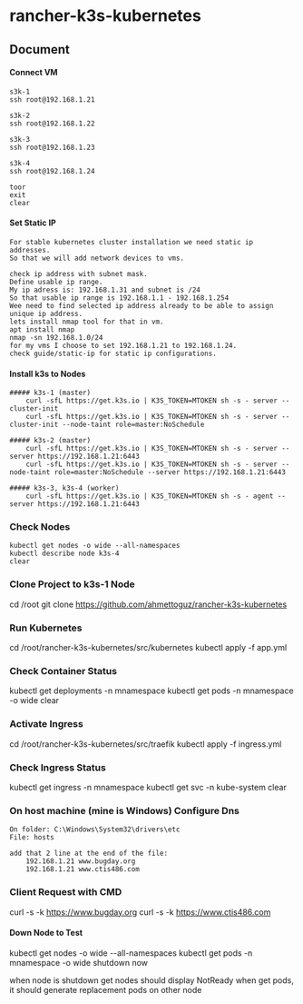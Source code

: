 # rancher-k3s-kubernetes

## Document

#### Connect VM
    s3k-1
    ssh root@192.168.1.21

    s3k-2
    ssh root@192.168.1.22

    s3k-3
    ssh root@192.168.1.23

    s3k-4
    ssh root@192.168.1.24

    toor
    exit
    clear

#### Set Static IP
    For stable kubernetes cluster installation we need static ip addresses.
    So that we will add network devices to vms.

    check ip address with subnet mask.
    Define usable ip range.
    My ip adress is: 192.168.1.31 and subnet is /24
    So that usable ip range is 192.168.1.1 - 192.168.1.254
    Wee need to find selected ip address already to be able to assign unique ip address.
    lets install nmap tool for that in vm.
    apt install nmap
    nmap -sn 192.168.1.0/24
    for my vms I choose to set 192.168.1.21 to 192.168.1.24.
    check guide/static-ip for static ip configurations.

#### Install k3s to Nodes
    ##### k3s-1 (master) 
        curl -sfL https://get.k3s.io | K3S_TOKEN=MTOKEN sh -s - server --cluster-init
        curl -sfL https://get.k3s.io | K3S_TOKEN=MTOKEN sh -s - server --cluster-init --node-taint role=master:NoSchedule

    ##### k3s-2 (master)
        curl -sfL https://get.k3s.io | K3S_TOKEN=MTOKEN sh -s - server --server https://192.168.1.21:6443
        curl -sfL https://get.k3s.io | K3S_TOKEN=MTOKEN sh -s - server --node-taint role=master:NoSchedule --server https://192.168.1.21:6443

    ##### k3s-3, k3s-4 (worker)
        curl -sfL https://get.k3s.io | K3S_TOKEN=MTOKEN sh -s - agent --server https://192.168.1.21:6443

### Check Nodes
    kubectl get nodes -o wide --all-namespaces
    kubectl describe node k3s-4
    clear

### Clone Project to k3s-1 Node
cd /root
git clone https://github.com/ahmettoguz/rancher-k3s-kubernetes

### Run Kubernetes
cd /root/rancher-k3s-kubernetes/src/kubernetes
kubectl apply -f app.yml

### Check Container Status
kubectl get deployments -n mnamespace
kubectl get pods -n mnamespace -o wide
clear

### Activate Ingress
cd /root/rancher-k3s-kubernetes/src/traefik
kubectl apply -f ingress.yml

### Check Ingress Status
kubectl get ingress -n mnamespace
kubectl get svc -n kube-system
clear

### On host machine (mine is Windows) Configure Dns
    On folder: C:\Windows\System32\drivers\etc
    File: hosts

    add that 2 line at the end of the file:
        192.168.1.21 www.bugday.org
        192.168.1.21 www.ctis486.com


### Client Request with CMD
curl -s -k https://www.bugday.org
curl -s -k https://www.ctis486.com

#### Down Node to Test
kubectl get nodes -o wide --all-namespaces
kubectl get pods -n mnamespace -o wide
shutdown now

when node is shutdown get nodes should display NotReady
when get pods, it should generate replacement pods on other node

